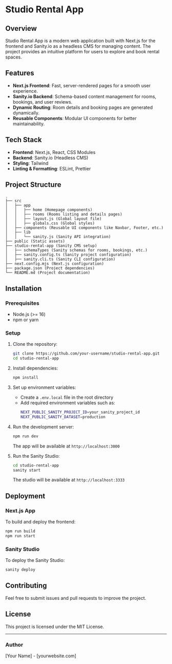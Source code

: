 # Studio Rental App

## Overview
Studio Rental App is a modern web application built with Next.js for the frontend and Sanity.io as a headless CMS for managing content. The project provides an intuitive platform for users to explore and book rental spaces.

## Features
- **Next.js Frontend**: Fast, server-rendered pages for a smooth user experience.
- **Sanity.io Backend**: Schema-based content management for rooms, bookings, and user reviews.
- **Dynamic Routing**: Room details and booking pages are generated dynamically.
- **Reusable Components**: Modular UI components for better maintainability.

## Tech Stack
- **Frontend**: Next.js, React, CSS Modules
- **Backend**: Sanity.io (Headless CMS)
- **Styling**: Tailwind
- **Linting & Formatting**: ESLint, Prettier

## Project Structure
```
.
├── src
│   ├── app
│   │   ├── home (Homepage components)
│   │   ├── rooms (Rooms listing and details pages)
│   │   ├── layout.js (Global layout file)
│   │   ├── globals.css (Global styles)
│   ├── components (Reusable UI components like Navbar, Footer, etc.)
│   ├── lib
│   │   └── sanity.js (Sanity API integration)
├── public (Static assets)
├── studio-rental-app (Sanity CMS setup)
│   ├── schemaTypes (Sanity schemas for rooms, bookings, etc.)
│   ├── sanity.config.ts (Sanity project configuration)
│   ├── sanity.cli.ts (Sanity CLI configuration)
├── next.config.mjs (Next.js configuration)
├── package.json (Project dependencies)
└── README.md (Project documentation)
```

## Installation
### Prerequisites
- Node.js (>= 16)
- npm or yarn

### Setup
1. Clone the repository:
   ```sh
   git clone https://github.com/your-username/studio-rental-app.git
   cd studio-rental-app
   ```
2. Install dependencies:
   ```sh
   npm install
   ```
3. Set up environment variables:
   - Create a `.env.local` file in the root directory
   - Add required environment variables such as:
     ```sh
     NEXT_PUBLIC_SANITY_PROJECT_ID=your_sanity_project_id
     NEXT_PUBLIC_SANITY_DATASET=production
     ```
4. Run the development server:
   ```sh
   npm run dev
   ```
   The app will be available at `http://localhost:3000`

5. Run the Sanity Studio:
   ```sh
   cd studio-rental-app
   sanity start
   ```
   The studio will be available at `http://localhost:3333`

## Deployment
### Next.js App
To build and deploy the frontend:
```sh
npm run build
npm run start
```

### Sanity Studio
To deploy the Sanity Studio:
```sh
sanity deploy
```

## Contributing
Feel free to submit issues and pull requests to improve the project.

## License
This project is licensed under the MIT License.

---

### Author
[Your Name] - [yourwebsite.com]

